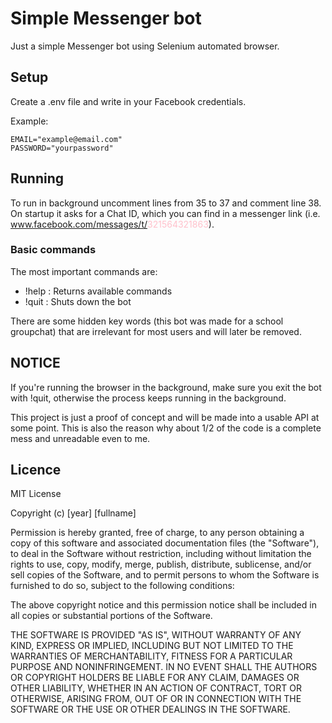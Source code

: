 # Simple Messenger bot

Just a simple Messenger bot using Selenium automated browser.

## Setup

Create a .env file and write in your Facebook credentials.

Example:

```shell
EMAIL="example@email.com"
PASSWORD="yourpassword"
```

## Running

To run in background uncomment lines from 35 to 37 and comment line 38.  
On startup it asks for a Chat ID, which you can find in a messenger link (i.e. www.facebook.com/messages/t/<span style="color:pink">321564321863</span>).

### Basic commands

The most important commands are:

- !help : Returns available commands
- !quit : Shuts down the bot

There are some hidden key words (this bot was made for a school groupchat) that are irrelevant for most users and will later be removed.

## NOTICE

If you're running the browser in the background, make sure you exit the bot with !quit, otherwise the process keeps running in the background.

This project is just a proof of concept and will be made into a usable API at some point. This is also the reason why about 1/2 of the code is a complete mess and unreadable even to me.

## Licence

MIT License

Copyright (c) [year] [fullname]

Permission is hereby granted, free of charge, to any person obtaining a copy
of this software and associated documentation files (the "Software"), to deal
in the Software without restriction, including without limitation the rights
to use, copy, modify, merge, publish, distribute, sublicense, and/or sell
copies of the Software, and to permit persons to whom the Software is
furnished to do so, subject to the following conditions:

The above copyright notice and this permission notice shall be included in all
copies or substantial portions of the Software.

THE SOFTWARE IS PROVIDED "AS IS", WITHOUT WARRANTY OF ANY KIND, EXPRESS OR
IMPLIED, INCLUDING BUT NOT LIMITED TO THE WARRANTIES OF MERCHANTABILITY,
FITNESS FOR A PARTICULAR PURPOSE AND NONINFRINGEMENT. IN NO EVENT SHALL THE
AUTHORS OR COPYRIGHT HOLDERS BE LIABLE FOR ANY CLAIM, DAMAGES OR OTHER
LIABILITY, WHETHER IN AN ACTION OF CONTRACT, TORT OR OTHERWISE, ARISING FROM,
OUT OF OR IN CONNECTION WITH THE SOFTWARE OR THE USE OR OTHER DEALINGS IN THE
SOFTWARE.
